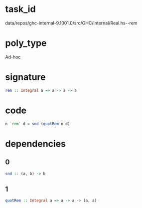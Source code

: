 
# task_id
data/repos/ghc-internal-9.1001.0/src/GHC/Internal/Real.hs--rem

# poly_type
Ad-hoc

# signature
```haskell
rem :: Integral a => a -> a -> a
```   

# code
```haskell
n `rem` d = snd (quotRem n d)
```

# dependencies
## 0
```haskell
snd :: (a, b) -> b
```
## 1
```haskell
quotRem :: Integral a => a -> a -> (a, a)
```
